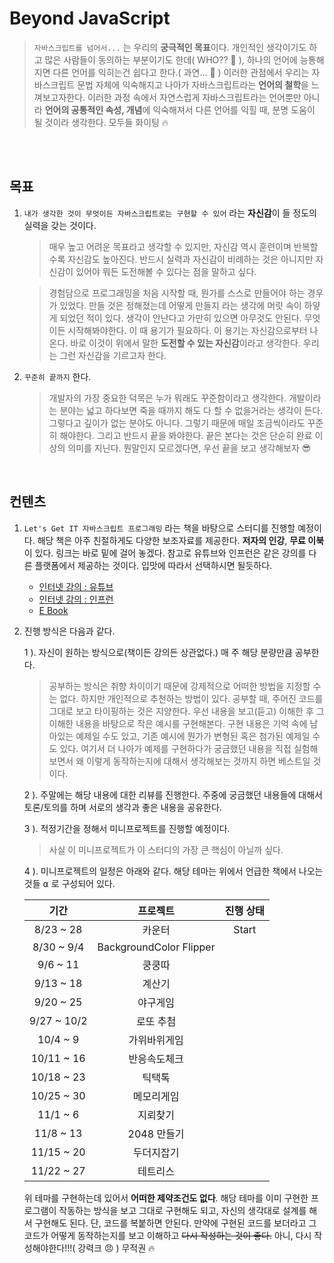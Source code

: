 # Beyond JavaScript

> `자바스크립트를 넘어서...` 는 우리의 **궁극적인 목표**이다. 개인적인 생각이기도 하고 많은 사람들이 동의하는 부분이기도 한데( WHO?? 🤔 ), 하나의 언어에 능통해지면 다른 언어를 익히는건 쉽다고 한다.( 과연... 👺 ) 이러한 관점에서 우리는 자바스크립트 문법 자체에 익숙해지고 나아가 자바스크립트라는 **언어의 철학**을 느껴보고자한다. 이러한 과정 속에서 자연스럽게 자바스크립트라는 언어뿐만 아니라 **언어의 공통적인 속성, 개념**에 익숙해져서 다른 언어를 익힐 때, 분명 도움이 될 것이라 생각한다. 모두들 화이팅 🔥

<br/>
<br/>

## 목표

1.  `내가 생각한 것이 무엇이든 자바스크립트로는 구현할 수 있어` 라는 **자신감**이 들 정도의 실력을 갖는 것이다.

    > 매우 높고 어려운 목표라고 생각할 수 있지만, 자신감 역시 훈련이며 반복할수록 자신감도 높아진다. 반드시 실력과 자신감이 비례하는 것은 아니지만 자신감이 있어야 뭐든 도전해볼 수 있다는 점을 말하고 싶다.

    > 경험담으로 프로그래밍을 처음 시작할 때, 뭔가를 스스로 만들어야 하는 경우가 있었다. 만들 것은 정해졌는데 어떻게 만들지 라는 생각에 머릿 속이 하얗게 되었던 적이 있다. 생각이 안난다고 가만히 있으면 아무것도 안된다. 무엇이든 시작해봐야한다. 이 때 용기가 필요하다. 이 용기는 자신감으로부터 나온다. 바로 이것이 위에서 말한 **도전할 수 있는 자신감**이라고 생각한다. 우리는 그런 자신감을 기르고자 한다.

2.  `꾸준히 끝까지` 한다.

    > 개발자의 가장 중요한 덕목은 누가 뭐래도 꾸준함이라고 생각한다. 개발이라는 분야는 넓고 하다보면 죽을 때까지 해도 다 할 수 없을거라는 생각이 든다. 그렇다고 깊이가 없는 분야도 아니다. 그렇기 때문에 매일 조금씩이라도 꾸준히 해야한다. 그리고 반드시 끝을 봐야한다. 끝은 본다는 것은 단순히 완료 이상의 의미를 지닌다. 뭔말인지 모르겠다면, 우선 끝을 보고 생각해보자 😎

<br/>

## 컨텐츠

1.  `Let's Get IT 자바스크립트 프로그래밍` 라는 책을 바탕으로 스터디를 진행할 예정이다. 해당 책은 아주 친절하게도 다양한 보조자료를 제공한다. **저자의 인강**, **무료 이북**이 있다. 링크는 바로 밑에 걸어 놓겠다. 참고로 유튜브와 인프런은 같은 강의를 다른 플랫폼에서 제공하는 것이다. 입맛에 따라서 선택하시면 될듯하다.

    - [인터넷 강의 : 유튜브](https://www.youtube.com/playlist?list=PLcqDmjxt30RvEEN6eUCcSrrH-hKjCT4wt)
    - [인터넷 강의 : 인프런](https://www.inflearn.com/course/%EB%A0%88%EC%B8%A0%EA%B8%B0%EB%A6%BF-%EC%9E%90%EB%B0%94%EC%8A%A4%ED%81%AC%EB%A6%BD%ED%8A%B8)
    - [E Book](https://thebook.io/080270/)

2.  진행 방식은 다음과 같다.

    1 ). 자신이 원하는 방식으로(책이든 강의든 상관없다.) 매 주 해당 분량만큼 공부한다.

    > 공부하는 방식은 취향 차이이기 때문에 강제적으로 어떠한 방법을 지정할 수는 없다. 하지만 개인적으로 추천하는 방법이 있다. 공부할 때, 주어진 코드를 그대로 보고 타이핑하는 것은 지양한다. 우선 내용을 보고(듣고) 이해한 후 그 이해한 내용을 바탕으로 작은 예시를 구현해본다. 구현 내용은 기억 속에 남아있는 예제일 수도 있고, 기존 예시에 뭔가가 변형된 혹은 첨가된 예제일 수도 있다. 여기서 더 나아가 예제를 구현하다가 궁금했던 내용을 직접 실험해보면서 왜 이렇게 동작하는지에 대해서 생각해보는 것까지 하면 베스트일 것이다.

    2 ). 주말에는 해당 내용에 대한 리뷰를 진행한다. 주중에 궁금했던 내용들에 대해서 토론/토의를 하며 서로의 생각과 좋은 내용을 공유한다.

    3 ). 적정기간을 정해서 미니프로젝트를 진행할 예정이다.

    > 사실 이 미니프로젝트가 이 스터디의 가장 큰 핵심이 아닐까 싶다.

    4 ). 미니프로젝트의 일정은 아래와 같다. 해당 테마는 위에서 언급한 책에서 나오는 것들 ⍺ 로 구성되어 있다.

    |    기간     |        프로젝트         | 진행 상태 |
    | :---------: | :---------------------: | :-------: |
    |  8/23 ~ 28  |         카운터          |   Start   |
    | 8/30 ~ 9/4  | BackgroundColor Flipper |           |
    |  9/6 ~ 11   |         쿵쿵따          |           |
    |  9/13 ~ 18  |         계산기          |           |
    |  9/20 ~ 25  |        야구게임         |           |
    | 9/27 ~ 10/2 |        로또 추첨        |           |
    |  10/4 ~ 9   |      가위바위게임       |           |
    | 10/11 ~ 16  |      반응속도체크       |           |
    | 10/18 ~ 23  |         틱택톡          |           |
    | 10/25 ~ 30  |       메모리게임        |           |
    |  11/1 ~ 6   |        지뢰찾기         |           |
    |  11/8 ~ 13  |       2048 만들기       |           |
    | 11/15 ~ 20  |       두더지잡기        |           |
    | 11/22 ~ 27  |        테트리스         |           |

    위 테마를 구현하는데 있어서 **어떠한 제약조건도 없다**. 해당 테마를 이미 구현한 프로그램이 작동하는 방식을 보고 그대로 구현해도 되고, 자신의 생각대로 설계를 해서 구현해도 된다. 단, 코드를 복붙하면 안된다. 만약에 구현된 코드를 보더라고 그 코드가 어떻게 동작하는지를 보고 이해하고 <strike>다시 작성하는 것이 좋다.</strike> 아니, 다시 작성해야한다!!!( 강력크 😠 ) 무적권 🔥
